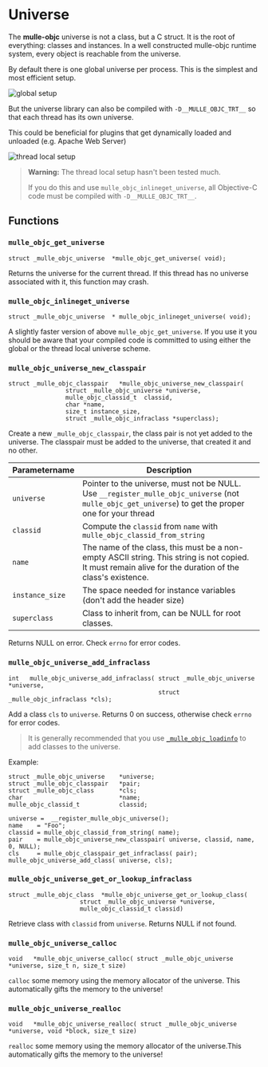 # Universe

The **mulle-objc** universe is not a class, but a C struct. It is the root of
everything: classes and instances. In a well constructed mulle-objc runtime
system, every object is reachable from the universe.

By default there is one global universe per process. This is the simplest and
most efficient setup.

![global setup](global_universe.png)

But the universe library can also be compiled with `-D__MULLE_OBJC_TRT__` so
that each thread has its own universe.

This could be beneficial for plugins that get dynamically loaded and unloaded
(e.g. Apache Web Server)

![thread local setup](thread_local_universe.png)

> **Warning:** The thread local setup hasn't been tested much.
>
> If you do this and use `mulle_objc_inlineget_universe`, all Objective-C
> code must be compiled with `-D__MULLE_OBJC_TRT__`.
>


## Functions


### `mulle_objc_get_universe`

```
struct _mulle_objc_universe  *mulle_objc_get_universe( void);
```

Returns the universe for the current thread. If this thread has no universe
associated with it, this function may crash.


### `mulle_objc_inlineget_universe`

```
struct _mulle_objc_universe  * mulle_objc_inlineget_universe( void);
```

A slightly faster version of above `mulle_objc_get_universe`. If you use it you
should be aware that your compiled code is committed to using either the global
or the thread local universe scheme.


### `mulle_objc_universe_new_classpair`

```
struct _mulle_objc_classpair   *mulle_objc_universe_new_classpair(
				struct _mulle_objc_universe *universe,
				mulle_objc_classid_t  classid,
				char *name,
				size_t instance_size,
				struct _mulle_objc_infraclass *superclass);
```

Create a new `_mulle_objc_classpair`, the class pair is not yet added to the
universe. The classpair must be added to the universe, that created it and no
other.

Parametername       |  Description
--------------------|----------------------
`universe`          | Pointer to the universe, must not be NULL. Use `__register_mulle_objc_universe` (not `mulle_objc_get_universe`) to get the proper one for your thread
`classid`           | Compute the `classid` from `name` with `mulle_objc_classid_from_string`
`name`              | The name of the class, this must be a non-empty ASCII string. This string is not copied. It must remain alive for the duration of the class's existence.
`instance_size`     | The space needed for instance variables (don't add the header size)
`superclass`        | Class to inherit from, can be NULL for root classes.

Returns NULL on error. Check `errno` for error codes.


### `mulle_objc_universe_add_infraclass`

```
int   mulle_objc_universe_add_infraclass( struct _mulle_objc_universe *universe,
                                          struct _mulle_objc_infraclass *cls);
```

Add a class `cls` to `universe`. Returns 0 on success, otherwise check `errno`
for error codes.

> It is generally recommended that you use
> [`_mulle_objc_loadinfo`](API_LOADINFO.md) to add
> classes to the universe.

Example:

```
struct _mulle_objc_universe    *universe;
struct _mulle_objc_classpair   *pair;
struct _mulle_objc_class       *cls;
char                           *name;
mulle_objc_classid_t           classid;

universe =  __register_mulle_objc_universe();
name    = "Foo";
classid = mulle_objc_classid_from_string( name);
pair    = mulle_objc_universe_new_classpair( universe, classid, name, 0, NULL);
cls     = mulle_objc_classpair_get_infraclass( pair);
mulle_objc_universe_add_class( universe, cls);
```

### `mulle_objc_universe_get_or_lookup_infraclass`

```
struct _mulle_objc_class  *mulle_objc_universe_get_or_lookup_class(
                    struct _mulle_objc_universe *universe,
                    mulle_objc_classid_t classid)
```

Retrieve class with `classid` from `universe`. Returns NULL if not found.


### `mulle_objc_universe_calloc`

```
void   *mulle_objc_universe_calloc( struct _mulle_objc_universe *universe, size_t n, size_t size)
```

`calloc` some memory using the memory allocator of the universe. This automatically gifts the memory to the universe!

### `mulle_objc_universe_realloc`

```
void   *mulle_objc_universe_realloc( struct _mulle_objc_universe *universe, void *block, size_t size)
```

`realloc` some memory using the memory allocator of the universe.This automatically gifts the memory to the universe!

